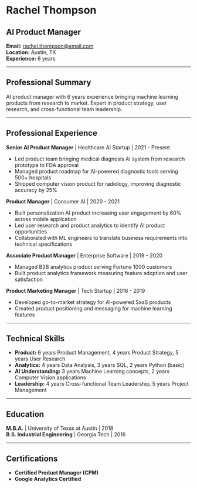 # Rachel Thompson
## AI Product Manager

**Email:** rachel.thompson@email.com  
**Location:** Austin, TX  
**Experience:** 6 years  

---

## Professional Summary

AI product manager with 6 years experience bringing machine learning products from research to market. Expert in product strategy, user research, and cross-functional team leadership.

---

## Professional Experience

**Senior AI Product Manager** | Healthcare AI Startup | 2021 - Present
- Led product team bringing medical diagnosis AI system from research prototype to FDA approval
- Managed product roadmap for AI-powered diagnostic tools serving 500+ hospitals
- Shipped computer vision product for radiology, improving diagnostic accuracy by 25%

**Product Manager** | Consumer AI | 2020 - 2021
- Built personalization AI product increasing user engagement by 60% across mobile application
- Led user research and product analytics to identify AI product opportunities
- Collaborated with ML engineers to translate business requirements into technical specifications

**Associate Product Manager** | Enterprise Software | 2019 - 2020
- Managed B2B analytics product serving Fortune 1000 customers
- Built product analytics framework measuring feature adoption and user satisfaction

**Product Marketing Manager** | Tech Startup | 2018 - 2019
- Developed go-to-market strategy for AI-powered SaaS products
- Created product positioning and messaging for machine learning features

---

## Technical Skills

- **Product:** 6 years Product Management, 4 years Product Strategy, 5 years User Research
- **Analytics:** 4 years Data Analysis, 3 years SQL, 2 years Python (basic)
- **AI Understanding:** 3 years Machine Learning concepts, 2 years Computer Vision applications
- **Leadership:** 4 years Cross-functional Team Leadership, 5 years Project Management

---

## Education

**M.B.A.** | University of Texas at Austin | 2018  
**B.S. Industrial Engineering** | Georgia Tech | 2016

---

## Certifications

- **Certified Product Manager (CPM)**
- **Google Analytics Certified**
